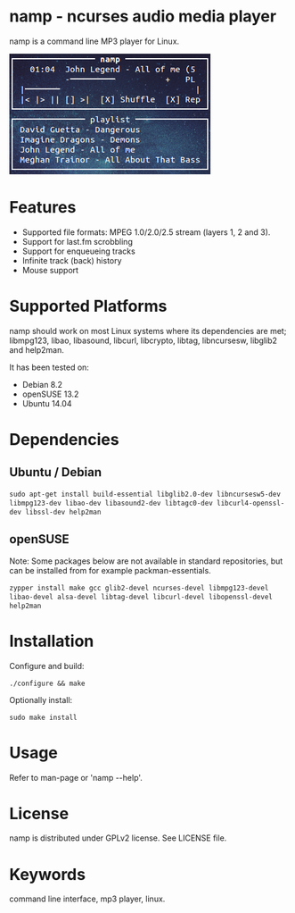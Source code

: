 namp - ncurses audio media player
=================================
namp is a command line MP3 player for Linux. 

![namp screenshot](/doc/namp-screenshot.png)

Features
========
- Supported file formats: MPEG 1.0/2.0/2.5 stream (layers 1, 2 and 3).
- Support for last.fm scrobbling
- Support for enqueueing tracks
- Infinite track (back) history
- Mouse support

Supported Platforms
===================
namp should work on most Linux systems where its dependencies are met;
libmpg123, libao, libasound, libcurl, libcrypto, libtag, libncursesw, libglib2 and help2man.

It has been tested on:
- Debian 8.2
- openSUSE 13.2
- Ubuntu 14.04

Dependencies
============

Ubuntu / Debian
---------------

    sudo apt-get install build-essential libglib2.0-dev libncursesw5-dev libmpg123-dev libao-dev libasound2-dev libtagc0-dev libcurl4-openssl-dev libssl-dev help2man

openSUSE
--------
Note: Some packages below are not available in standard repositories, but can be installed from for example packman-essentials.

    zypper install make gcc glib2-devel ncurses-devel libmpg123-devel libao-devel alsa-devel libtag-devel libcurl-devel libopenssl-devel help2man

Installation
============
Configure and build:

    ./configure && make

Optionally install:

    sudo make install

Usage
=====
Refer to man-page or 'namp --help'.

License
=======
namp is distributed under GPLv2 license. See LICENSE file.

Keywords
========
command line interface, mp3 player, linux.

